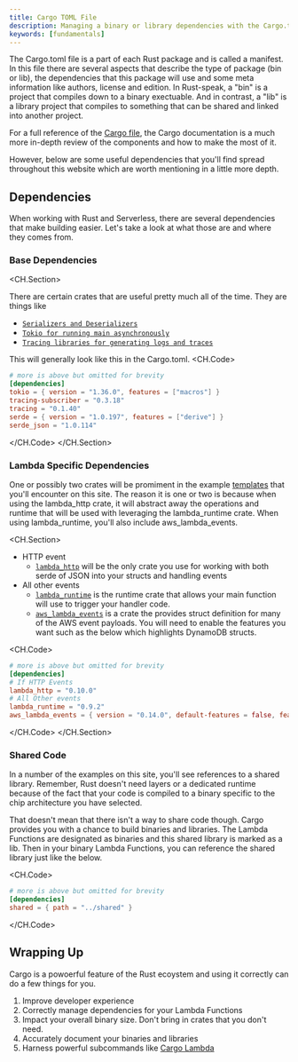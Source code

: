 ```yaml
---
title: Cargo TOML File
description: Managing a binary or library dependencies with the Cargo.toml file
keywords: [fundamentals]
---
```


The Cargo.toml file is a part of each Rust package and is called a manifest.  In this file there are several aspects that describe the type of package (bin or lib), the dependencies that this package will use and some meta information like authors, license and edition.  In Rust-speak, a "bin" is a project that compiles down to a binary exectuable. And in contrast, a "lib" is a library project that compiles to something that can be shared and linked into another project.

For a full reference of the [Cargo file](https://doc.rust-lang.org/cargo/reference/index.html), the Cargo documentation is a much more in-depth review of the components and how to make the most of it.

However, below are some useful dependencies that you'll find spread throughout this website which are worth mentioning in a little more depth.

## Dependencies

When working with Rust and Serverless, there are several dependencies that make building easier.  Let's take a look at what those are and where they comes from.

### Base Dependencies
<CH.Section>

There are certain crates that are useful pretty much all of the time.  They are things like 

-   [`Serializers and Deserializers`](focus://6:7)
-   [`Tokio for running main asynchronously`](focus://3)
-   [`Tracing libraries for generating logs and traces`](focus://4:5)

This will generally look like this in the Cargo.toml.
<CH.Code>
```toml Cargo.toml
# more is above but omitted for brevity
[dependencies]
tokio = { version = "1.36.0", features = ["macros"] }
tracing-subscriber = "0.3.18"
tracing = "0.1.40"
serde = { version = "1.0.197", features = ["derive"] }
serde_json = "1.0.114"
```
</CH.Code>
</CH.Section>

### Lambda Specific Dependencies

One or possibly two crates will be promiment in the example [templates](https://github.com/ServerlessDevelopers/serverless-rust/tree/main/templates/patterns) that you'll encounter on this site.  The reason it is one or two is because when using the lambda_http crate, it will abstract away the operations and runtime that will be used with leveraging the lambda_runtime crate.  When using lambda_runtime, you'll also include aws_lambda_events.

<CH.Section>
- HTTP event
    -   [`lambda_http`](focus://4) will be the only crate you use for working with both serde of JSON into your structs and handling events
- All other events
    -   [`lambda_runtime`](focus://6) is the runtime crate that allows your main function will use to trigger your handler code.
    -   [`aws_lambda_events`](focus://7) is a crate the provides struct definition for many of the AWS event payloads.  You will need to enable the features you want such as the below which highlights DynamoDB structs.

<CH.Code>

```toml Cargo.toml
# more is above but omitted for brevity
[dependencies]
# If HTTP Events
lambda_http = "0.10.0"
# All Other events
lambda_runtime = "0.9.2"
aws_lambda_events = { version = "0.14.0", default-features = false, features = [ "dynamodb" ] }
```

</CH.Code>
</CH.Section>

### Shared Code

In a number of the examples on this site, you'll see references to a shared library.  Remember, Rust doesn't need layers or a dedicated runtime because of the fact that your code is compiled to a binary specific to the chip architecture you have selected.  

That doesn't mean that there isn't a way to share code though.  Cargo provides you with a chance to build binaries and libraries.  The Lambda Functions are designated as binaries and this shared library is marked as a lib.  Then in your binary Lambda Functions, you can reference the shared library just like the below.

<CH.Code>

```toml Cargo.toml
# more is above but omitted for brevity
[dependencies]
shared = { path = "../shared" }
```

</CH.Code>

## Wrapping Up

Cargo is a powoerful feature of the Rust ecoystem and using it correctly can do a few things for you. 

1.  Improve developer experience
2.  Correctly manage dependencies for your Lambda Functions
3.  Impact your overall binary size.  Don't bring in crates that you don't need.
4.  Accurately document your binaries and libraries
5.  Harness powerful subcommands like [Cargo Lambda](./ci-cd/cargo-lambda.md)

